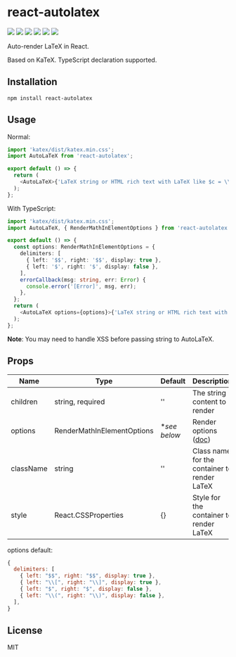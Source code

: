 # react-autolatex

![](https://img.shields.io/npm/v/react-autolatex.svg?style=flat) ![](https://img.shields.io/npm/dm/react-autolatex.svg?style=flat) ![](https://img.shields.io/travis/com/dreamerblue/react-autolatex.svg?style=flat) ![](https://img.shields.io/codecov/c/github/dreamerblue/react-autolatex.svg?style=flat) ![](https://img.shields.io/npm/types/react-autolatex.svg?style=flat) ![](https://img.shields.io/npm/l/react-autolatex.svg?style=flat)

Auto-render LaTeX in React.

Based on KaTeX. TypeScript declaration supported.

## Installation

```
npm install react-autolatex
```

## Usage

Normal:

```javascript
import 'katex/dist/katex.min.css';
import AutoLaTeX from 'react-autolatex';

export default () => {
  return (
    <AutoLaTeX>{'LaTeX string or HTML rich text with LaTeX like $c = \\pm\\sqrt{a^2 + b^2}$'}</AutoLaTeX>    
  );
};
```

With TypeScript:

```typescript
import 'katex/dist/katex.min.css';
import AutoLaTeX, { RenderMathInElementOptions } from 'react-autolatex';

export default () => {
  const options: RenderMathInElementOptions = {
    delimiters: [
      { left: '$$', right: '$$', display: true },
      { left: '$', right: '$', display: false },
    ],
    errorCallback(msg: string, err: Error) {
      console.error('[Error]', msg, err);
    },
  };
  return (
    <AutoLaTeX options={options}>{'LaTeX string or HTML rich text with LaTeX like $c = \\pm\\sqrt{a^2 + b^2}$'}</AutoLaTeX>    
  );
};
```

**Note**: You may need to handle XSS before passing string to AutoLaTeX.

## Props

| Name | Type | Default | Description |
| --- | --- | --- | --- |
| children | string, required | '' | The string content to render |
| options | RenderMathInElementOptions | **see below* | Render options ([doc](https://katex.org/docs/autorender.html)) |
| className | string | '' | Class name for the container to render LaTeX |
| style | React.CSSProperties | {} | Style for the container to render LaTeX |

options default:
```javascript
{
  delimiters: [
    { left: "$$", right: "$$", display: true },
    { left: "\\[", right: "\\]", display: true },
    { left: "$", right: "$", display: false },
    { left: "\\(", right: "\\)", display: false },
  ],
}
```

## License

MIT
